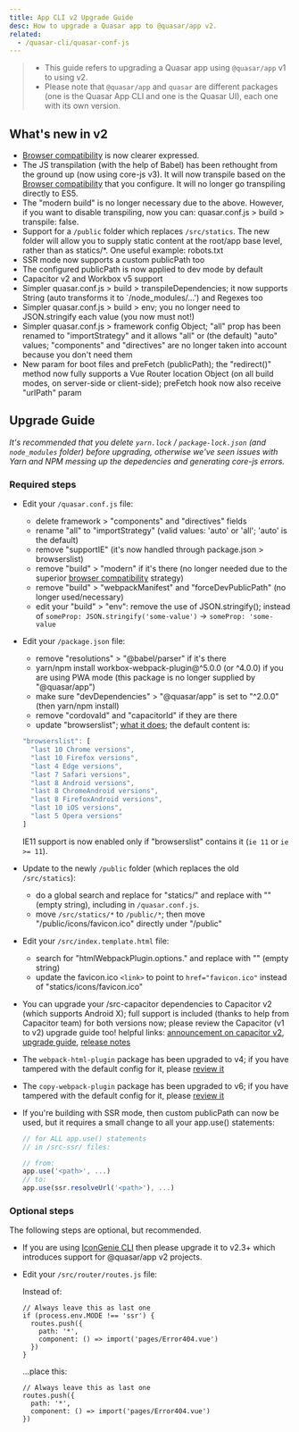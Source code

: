 ```yaml
---
title: App CLI v2 Upgrade Guide
desc: How to upgrade a Quasar app to @quasar/app v2.
related:
  - /quasar-cli/quasar-conf-js
---
```


> * This guide refers to upgrading a Quasar app using `@quasar/app` v1 to using v2.
> * Please note that `@quasar/app` and `quasar` are different packages (one is the Quasar App CLI and one is the Quasar UI), each one with its own version.

## What's new in v2

* [Browser compatibility](/quasar-cli/browser-compatibility) is now clearer expressed.
* The JS transpilation (with the help of Babel) has been rethought from the ground up (now using core-js v3). It will now transpile based on the [Browser compatibility](/quasar-cli/browser-compatibility) that you configure. It will no longer go transpiling directly to ES5.
* The "modern build" is no longer necessary due to the above. However, if you want to disable transpiling, now you can: quasar.conf.js > build > transpile: false.
* Support for a `/public` folder which replaces `/src/statics`. The new folder will allow you to supply static content at the root/app base level, rather than as statics/*. One useful example: robots.txt
* SSR mode now supports a custom publicPath too
* The configured publicPath is now applied to dev mode by default
* Capacitor v2 and Workbox v5 support
* Simpler quasar.conf.js > build > transpileDependencies; it now supports String (auto transforms it to `/node_modules/...') and Regexes too
* Simpler quasar.conf.js > build > env; you no longer need to JSON.stringify each value (you now must not!)
* Simpler quasar.conf.js > framework config Object; "all" prop has been renamed to "importStrategy" and it allows "all" or (the default) "auto" values; "components" and "directives" are no longer taken into account because you don't need them
* New param for boot files and preFetch (publicPath); the "redirect()" method now fully supports a Vue Router location Object (on all build modes, on server-side or client-side); preFetch hook now also receive "urlPath" param

## Upgrade Guide

_It's recommended that you delete `yarn.lock` / `package-lock.json` (and `node_modules` folder) before upgrading, otherwise we've seen issues with Yarn and NPM messing up the depedencies and generating core-js errors._

### Required steps

* Edit your `/quasar.conf.js` file:
  - delete framework > "components" and "directives" fields
  - rename "all" to "importStrategy" (valid values: 'auto' or 'all'; 'auto' is the default)
  - remove "supportIE" (it's now handled through package.json > browserslist)
  - remove "build" > "modern" if it's there (no longer needed due to the superior [browser compatibility](/quasar-cli/browser-compatibility) strategy)
  - remove "build" > "webpackManifest" and "forceDevPublicPath" (no longer used/necessary)
  - edit your "build" > "env": remove the use of JSON.stringify(); instead of `someProp: JSON.stringify('some-value')` -> `someProp: 'some-value`

* Edit your `/package.json` file:
  - remove "resolutions" > "@babel/parser" if it's there
  - yarn/npm install workbox-webpack-plugin@^5.0.0 (or ^4.0.0) if you are using PWA mode (this package is no longer supplied by "@quasar/app")
  - make sure "devDependencies" > "@quasar/app" is set to "^2.0.0" (then yarn/npm install)
  - remove "cordovaId" and "capacitorId" if they are there
  - update "browserslist"; [what it does](/quasar-cli/browser-compatibility); the default content is:

  ```js
  "browserslist": [
    "last 10 Chrome versions",
    "last 10 Firefox versions",
    "last 4 Edge versions",
    "last 7 Safari versions",
    "last 8 Android versions",
    "last 8 ChromeAndroid versions",
    "last 8 FirefoxAndroid versions",
    "last 10 iOS versions",
    "last 5 Opera versions"
  ]
  ```

  IE11 support is now enabled only if "browserslist" contains it (`ie 11` or `ie >= 11`).

* Update to the newly `/public` folder (which replaces the old `/src/statics`):
  - do a global search and replace for "statics/" and replace with "" (empty string), including in `/quasar.conf.js`.
  - move `/src/statics/*` to `/public/*`; then move "/public/icons/favicon.ico" directly under "/public"

* Edit your `/src/index.template.html` file:
  - search for "htmlWebpackPlugin.options." and replace with "" (empty string)
  - update the favicon.ico `<link>` to point to `href="favicon.ico"` instead of "statics/icons/favicon.ico"

* You can upgrade your /src-capacitor dependencies to Capacitor v2 (which supports Android X); full support is included (thanks to help from Capacitor team) for both versions now; please review the Capacitor (v1 to v2) upgrade guide too! helpful links: [announcement on capacitor v2](https://ionicframework.com/blog/announcing-capacitor-2-0/), [upgrade guide](https://capacitor.ionicframework.com/docs/android/updating/#from-1-5-1-to-2-0-0), [release notes](https://github.com/ionic-team/capacitor/releases/tag/2.0.0)

* The `webpack-html-plugin` package has been upgraded to v4; if you have tampered with the default config for it, please [review it](https://github.com/jantimon/html-webpack-plugin/blob/master/CHANGELOG.md#400-2020-03-23)

* The `copy-webpack-plugin` package has been upgraded to v6; if you have tampered with the default config for it, please [review it](https://github.com/jantimon/html-webpack-plugin/blob/master/CHANGELOG.md#400-2020-03-23)

* If you're building with SSR mode, then custom publicPath can now be used, but it requires a small change to all your app.use() statements:
  ``` js
  // for ALL app.use() statements
  // in /src-ssr/ files:

  // from:
  app.use('<path>', ...)
  // to:
  app.use(ssr.resolveUrl('<path>'), ...)
  ```

### Optional steps

The following steps are optional, but recommended.

* If you are using [IconGenie CLI](/icongenie/introduction) then please upgrade it to v2.3+ which introduces support for @quasar/app v2 projects.

* Edit your `/src/router/routes.js` file:

  Instead of:

  ```
  // Always leave this as last one
  if (process.env.MODE !== 'ssr') {
    routes.push({
      path: '*',
      component: () => import('pages/Error404.vue')
    })
  }
  ```

  ...place this:

  ```
  // Always leave this as last one
  routes.push({
    path: '*',
    component: () => import('pages/Error404.vue')
  })
  ```

